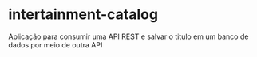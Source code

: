 # intertainment-catalog
Aplicação para consumir uma API REST e salvar o titulo em um banco de dados por meio de outra API
